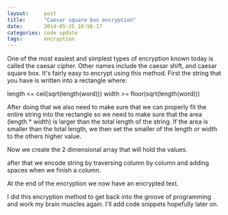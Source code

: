 ```yaml
---
layout:     post
title:      "Caesar square box encryption"
date:       2014-05-25 18:56:17
categories: code update
tags:       encryption
---
```


One of the most easiest and simplest types of encryption known today is called the caesar cipher.
Other names include the caesar shift, and caesar square box. It's fairly easy to encrypt using this method.
First the string that you have is written into a rectangle where:

length <= ceil(sqrt(length(word)))
width >= floor(sqrt(length(word)))

After doing that we also need to make sure that we can properly fit the entire string into the rectangle so we
need to make sure that the area (length * width) is larger than the total length of the string. If the area is
smaller than the total length, we then set the smaller of the length or width to the others higher value.

Now we create the 2 dimensional array that will hold the values.

after that we encode string by traversing column by column and adding spaces when we finish a column.

At the end of the encryption we now have an encrypted text.

I did this encryption method to get back into the groove of programming and work my brain muscles again.
I'll add code snippets hopefully later on.
